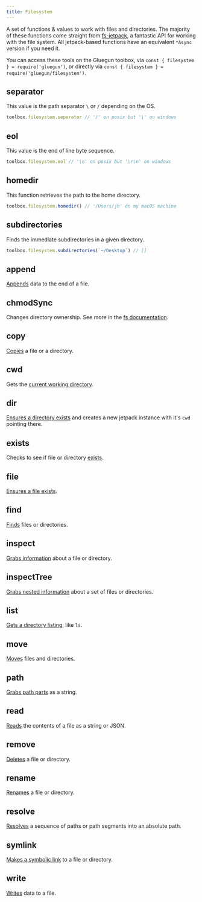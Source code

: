 ```yaml
---
title: Filesystem
---
```


A set of functions & values to work with files and directories. The majority of these functions come
straight from [fs-jetpack](https://github.com/szwacz/fs-jetpack), a fantastic API for working with the
file system. All jetpack-based functions have an equivalent `*Async` version if you need it.

You can access these tools on the Gluegun toolbox, via `const { filesystem } = require('gluegun')`, or directly via `const { filesystem } = require('gluegun/filesystem')`.

## separator

This value is the path separator `\` or `/` depending on the OS.

```js
toolbox.filesystem.separator // '/' on posix but '\' on windows
```

## eol

This value is the end of line byte sequence.

```js
toolbox.filesystem.eol // '\n' on posix but '\r\n' on windows
```

## homedir

This function retrieves the path to the home directory.

```js
toolbox.filesystem.homedir() // '/Users/jh' on my macOS machine
```

## subdirectories

Finds the immediate subdirectories in a given directory.

```js
toolbox.filesystem.subdirectories(`~/Desktop`) // []
```

## append

[Appends](https://github.com/szwacz/fs-jetpack#appendpath-data-options) data to the end of a file.

## chmodSync

Changes directory ownership. See more in the [fs documentation](https://nodejs.org/api/fs.html#fs_fs_chmodsync_path_mode).

## copy

[Copies](https://github.com/szwacz/fs-jetpack#copyfrom-to-options) a file or a directory.

## cwd

Gets the [current working directory](https://github.com/szwacz/fs-jetpack#createreadstreampath-options).

## dir

[Ensures a directory exists](https://github.com/szwacz/fs-jetpack#dirpath-criteria) and creates a new jetpack
instance with it's `cwd` pointing there.

## exists

Checks to see if file or directory [exists](https://github.com/szwacz/fs-jetpack#existspath).

## file

[Ensures a file exists](https://github.com/szwacz/fs-jetpack#filepath-criteria).

## find

[Finds](https://github.com/szwacz/fs-jetpack#findpath-searchoptions) files or directories.

## inspect

[Grabs information](https://github.com/szwacz/fs-jetpack#inspectpath-options) about a file or directory.

## inspectTree

[Grabs nested information](https://github.com/szwacz/fs-jetpack#inspecttreepath-options) about a set of files or directories.

## list

[Gets a directory listing](https://github.com/szwacz/fs-jetpack#listpath), like `ls`.

## move

[Moves](https://github.com/szwacz/fs-jetpack#movefrom-to) files and directories.

## path

[Grabs path parts](https://github.com/szwacz/fs-jetpack#pathparts) as a string.

## read

[Reads](https://github.com/szwacz/fs-jetpack#readpath-returnas) the contents of a file as a string or JSON.

## remove

[Deletes](https://github.com/szwacz/fs-jetpack#removepath) a file or directory.

## rename

[Renames](https://github.com/szwacz/fs-jetpack#renamepath-newname) a file or directory.

## resolve

[Resolves](https://nodejs.org/docs/latest/api/path.html#path_path_resolve_paths) a sequence of paths or path segments into an absolute path.

## symlink

[Makes a symbolic link](https://github.com/szwacz/fs-jetpack#symlinksymlinkvalue-path) to a file or directory.

## write

[Writes](https://github.com/szwacz/fs-jetpack#writepath-data-options) data to a file.
